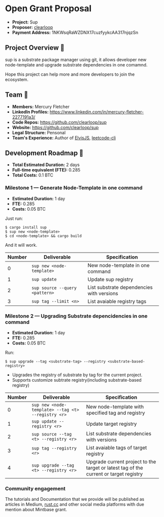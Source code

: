 # Open Grant Proposal

* **Project:** Sup
* **Proposer:** [clearloop](https://github.com/clearloop)
* **Payment Address:** 1NKWsqRaWZDNX17cuzfyykcAA317njqzSn

## Project Overview :page_facing_up: 

sup is a substrate package manager using git, it allows developer new node-template 
and upgrade substrate dependencies in one comamnd.

Hope this project can help more and more developers to join the ecosystem.

## Team :busts_in_silhouette:

* **Members:** Mercury Fletcher
* **LinkedIn Profiles:** https://www.linkedin.com/in/mercury-fletcher-2277191a3/
* **Code Repos:** https://github.com/clearloop/sup
* **Website:**	https://github.com/clearloop/sup
* **Legal Structure:** Pensonal
* **Team's Experience:** Author of [ElvisJS](https://github.com/elvisjs/elvis), [leetcode-cli](https://github.com/clearloop/leetcode-cli)


## Development Roadmap :nut_and_bolt: 

* **Total Estimated Duration:** 2 days
* **Full-time equivalent (FTE):**  0.285
* **Total Costs:** 0.1 BTC

### Milestone 1 — Generate Node-Template in one command

* **Estimated Duration:** 1 day
* **FTE:** 0.285
* **Costs:** 0.05 BTC

Just run:

```
$ cargo install sup
$ sup new <node-template>
$ cd <node-template> && cargo build
```

And it will work.

| Number | Deliverable                    | Specification                             |
|--------|--------------------------------|-------------------------------------------|
| 0      | `sup new <node-template>`      | New node-template in one command          |
| 1      | `sup update`                   | Update sup registry                       |
| 2      | `sup source --query <pattern>` | List substrate dependencies with versions |
| 3      | `sup tag --limit <n>`          | List avaiable registry tags               |


### Milestone 2 — Upgrading Substrate depencidencies in one command

* **Estimated Duration:** 1 day
* **FTE:** 0.285
* **Costs:** 0.05 BTC

Run: 

```
$ sup upgrade --tag <substrate-tag> --registry <substrate-based-registry>
```

+ Upgrades the registry of substrate by tag for the current project.
+ Supports customize subtrate registry(including substrate-based registry)

| Number | Deliverable                                        | Specification                                                |
| ------ | -------------------------------------------------- | ------------------------------------------------------------ |
| 0      | `sup new <node-template> --tag <t> --registry <r>` | New node-template with specified tag and registry            |
| 1      | `sup update --registry <r>`                        | Update target registry                                       |
| 2      | `sup source --tag <t> --registry <r>`              | List substrate dependencies with versions                    |
| 3      | `sup tag --registry <r>`                           | List avaiable tags of target registry                        |
| 4      | `sup upgrade --tag <t> --registry <r>`             | Upgrade current project to the target or latest tag of the current or target registry |

### Community engagement

The tutorials and Documentation that we provide will be published as articles in Medium, [rust.cc](rust.cc) and other social media platforms with due mention about Mintbase grant.
